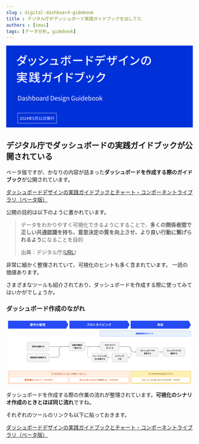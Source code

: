 ```yaml
---
slug : digital-dashboard-gidebook
title : デジタル庁がデッシュボード実践ガイドブックを出してた
authors : [imai]
tags: [データ分析, gidebook]
---
```


![TOP画像](top.png)

## デジタル庁でダッシュボードの実践ガイドブックが公開されている

ベータ版ですが、かなりの内容が詰まった**ダッシュボードを作成する際のガイドブック**が公開されています。

[ダッシュボードデザインの実践ガイドブックとチャート・コンポーネントライブラリ（ベータ版）](https://www.digital.go.jp/resources/dashboard-guidebook)

公開の目的は以下のように書かれています。

<!-- truncate -->

>データをわかりやすく可視化できるようにすることで、**多くの関係者間で正しい共通認識を持ち、意思決定の質を向上させ、より良い行動に繋げられるよう**になることを目的
>
> 出典：デジタル庁([URL](https://www.digital.go.jp/resources/dashboard-guidebook))

非常に細かく整理されていて、可視化のヒントも多く含まれています。
一読の価値あります。

さまざまなツールも紹介されており、ダッシュボードを作成する際に使ってみてはいかがでしょうか。

### ダッシュボード作成のながれ

![ダッシュボード作成の流れ](dashbord-flow.png)

ダッシュボードを作成する際の作業の流れが整理されています。**可視化のシナリオ作成のときとほぼ同じ流れ**ですね。

それぞれのツールのリンクも以下に貼っておきます。

[ダッシュボードデザインの実践ガイドブックとチャート・コンポーネントライブラリ（ベータ版）](https://www.digital.go.jp/resources/dashboard-guidebook#download)
